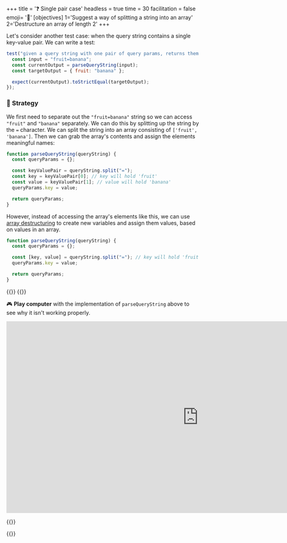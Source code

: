 +++
title = '❓ Single pair case'
headless = true
time = 30
facilitation = false
emoji= '🧩'
[objectives]
    1='Suggest a way of splitting a string into an array'
    2='Destructure an array of length 2'
+++

Let's consider another test case: when the query string contains a single key-value pair.
We can write a test:

```js
test("given a query string with one pair of query params, returns them in object form", function () {
  const input = "fruit=banana";
  const currentOutput = parseQueryString(input);
  const targetOutput = { fruit: "banana" };

  expect(currentOutput).toStrictEqual(targetOutput);
});
```

### 🧭 Strategy

We first need to separate out the `"fruit=banana"` string so we can access `"fruit"` and `"banana"` separately. We can do this by splitting up the string by the `=` character. We can split the string into an array consisting of `['fruit', 'banana']`. Then we can grab the array's contents and assign the elements meaningful names:

```js
function parseQueryString(queryString) {
  const queryParams = {};

  const keyValuePair = queryString.split("=");
  const key = keyValuePair[0]; // key will hold 'fruit'
  const value = keyValuePair[1]; // value will hold 'banana'
  queryParams.key = value;

  return queryParams;
}
```

However, instead of accessing the array's elements like this, we can use [array destructuring](https://developer.mozilla.org/en-US/docs/Web/JavaScript/Reference/Operators/Destructuring_assignment) to create new variables and assign them values, based on values in an array.

```js
function parseQueryString(queryString) {
  const queryParams = {};

  const [key, value] = queryString.split("="); // key will hold 'fruit', value will hold 'banana
  queryParams.key = value;

  return queryParams;
}
```

{{<tabs>}}
{{<tab name="Check it">}}

🎮 **Play computer** with the implementation of `parseQueryString` above to see why it isn't working properly.

<iframe title="dot-notation-parse-query-string-example" width="1000" height="500" frameborder="0" src="https://pythontutor.com/iframe-embed.html#code=function%20parseQueryString%28queryString%29%20%7B%0A%0A%20%20const%20queryParams%20%3D%20%7B%7D%3B%0A%0A%20%20const%20%5Bkey,%20value%5D%20%3D%20queryString.split%28%22%3D%22%29%3B%0A%20%20queryParams.key%20%3D%20value%3B%0A%0A%20%20return%20queryParams%3B%0A%7D%0A%0Aconst%20queryParams%20%3D%20parseQueryString%28%22fruit%3Dbanana%22%29%3B%0Aconsole.log%28queryParams%29%3B&codeDivHeight=400&codeDivWidth=350&cumulative=false&curInstr=0&heapPrimitives=nevernest&origin=opt-frontend.js&py=js&rawInputLstJSON=%5B%5D&textReferences=false"> </iframe>

{{</tab>}}

{{</tabs>}}
